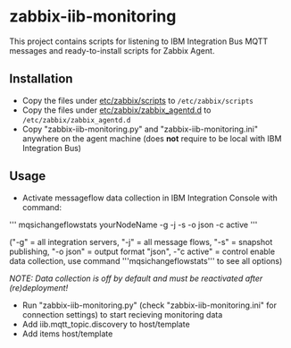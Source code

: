 # zabbix-iib-monitoring

This project contains scripts for listening to IBM Integration Bus MQTT messages and ready-to-install scripts for Zabbix Agent.

## Installation

* Copy the files under [etc/zabbix/scripts](etc/zabbix/scripts) to `/etc/zabbix/scripts`
* Copy the files under [etc/zabbix/zabbix_agentd.d](etc/zabbix/zabbix_agentd.d) to `/etc/zabbix/zabbix_agentd.d`
* Copy "zabbix-iib-monitoring.py" and "zabbix-iib-monitoring.ini" anywhere on the agent machine (does **not** require to be local with IBM Integration Bus)

## Usage

* Activate messageflow data collection in IBM Integration Console with command:

'''
mqsichangeflowstats yourNodeName -g -j -s -o json -c active
'''

("-g" = all integration servers, "-j" = all message flows, "-s" = snapshot publishing, "-o json" = output format "json", -"c active" = control enable data collection, use command '''mqsichangeflowstats''' to see all options)

*NOTE: Data collection is off by default and must be reactivated after (re)deployment!*

* Run "zabbix-iib-monitoring.py" (check "zabbix-iib-monitoring.ini" for connection settings) to start recieving monitoring data
* Add iib.mqtt_topic.discovery to host/template
* Add items host/template

